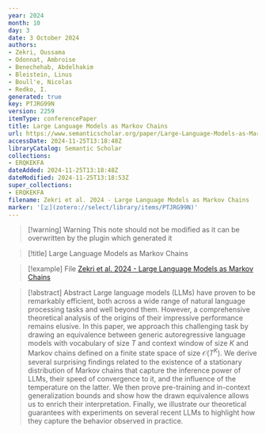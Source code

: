```yaml
---
year: 2024
month: 10
day: 3
date: 3 October 2024
authors:
- Zekri, Oussama
- Odonnat, Ambroise
- Benechehab, Abdelhakim
- Bleistein, Linus
- Boull'e, Nicolas
- Redko, I.
generated: true
key: PTJRG99N
version: 2259
itemType: conferencePaper
title: Large Language Models as Markov Chains
url: https://www.semanticscholar.org/paper/Large-Language-Models-as-Markov-Chains-Zekri-Odonnat/0d5dc0baf12635df418d8ee11816f2956b002f64
accessDate: 2024-11-25T13:18:48Z
libraryCatalog: Semantic Scholar
collections:
- ERQKEKFA
dateAdded: 2024-11-25T13:18:48Z
dateModified: 2024-11-25T13:18:53Z
super_collections:
- ERQKEKFA
filename: Zekri et al. 2024 - Large Language Models as Markov Chains
marker: '[🇿](zotero://select/library/items/PTJRG99N)'
---
```



 > 
 > \[!warning\] Warning
 > This note should not be modified as it can be overwritten by the plugin which generated it

 > 
 > \[!title\] Large Language Models as Markov Chains

 > 
 > \[!example\] File
 > [Zekri et al. 2024 - Large Language Models as Markov Chains](Zekri%20et%20al.%202024%20-%20Large%20Language%20Models%20as%20Markov%20Chains.pdf)

 > 
 > \[!abstract\] Abstract
 > Large language models (LLMs) have proven to be remarkably efficient, both across a wide range of natural language processing tasks and well beyond them. However, a comprehensive theoretical analysis of the origins of their impressive performance remains elusive. In this paper, we approach this challenging task by drawing an equivalence between generic autoregressive language models with vocabulary of size $T$ and context window of size $K$ and Markov chains defined on a finite state space of size $\mathcal{O}(T^K)$. We derive several surprising findings related to the existence of a stationary distribution of Markov chains that capture the inference power of LLMs, their speed of convergence to it, and the influence of the temperature on the latter. We then prove pre-training and in-context generalization bounds and show how the drawn equivalence allows us to enrich their interpretation. Finally, we illustrate our theoretical guarantees with experiments on several recent LLMs to highlight how they capture the behavior observed in practice.
